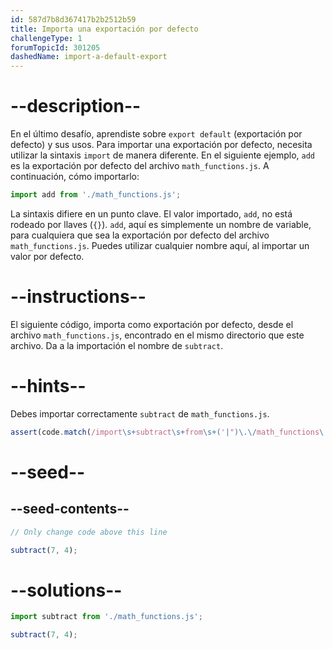 ```yaml
---
id: 587d7b8d367417b2b2512b59
title: Importa una exportación por defecto
challengeType: 1
forumTopicId: 301205
dashedName: import-a-default-export
---
```


# --description--

En el último desafío, aprendiste sobre `export default` (exportación por defecto) y sus usos. Para importar una exportación por defecto, necesita utilizar la sintaxis `import` de manera diferente. En el siguiente ejemplo, `add` es la exportación por defecto del archivo `math_functions.js`. A continuación, cómo importarlo:

```js
import add from './math_functions.js';
```

La sintaxis difiere en un punto clave. El valor importado, `add`, no está rodeado por llaves (`{}`). `add`, aquí es simplemente un nombre de variable, para cualquiera que sea la exportación por defecto del archivo `math_functions.js`. Puedes utilizar cualquier nombre aquí, al importar un valor por defecto.

# --instructions--

El siguiente código, importa como exportación por defecto, desde el archivo `math_functions.js`, encontrado en el mismo directorio que este archivo. Da a la importación el nombre de `subtract`.

# --hints--

Debes importar correctamente `subtract` de `math_functions.js`.

```js
assert(code.match(/import\s+subtract\s+from\s+('|")\.\/math_functions\.js\1/g));
```

# --seed--

## --seed-contents--

```js
// Only change code above this line

subtract(7, 4);
```

# --solutions--

```js
import subtract from './math_functions.js';

subtract(7, 4);
```
